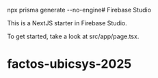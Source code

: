 npx prisma generate --no-engine# Firebase Studio

This is a NextJS starter in Firebase Studio.

To get started, take a look at src/app/page.tsx.
# factos-ubicsys-2025
